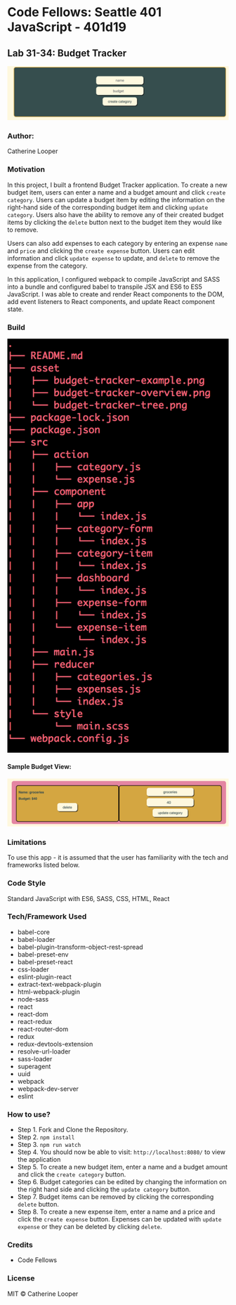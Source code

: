 # Code Fellows: Seattle 401 JavaScript - 401d19

## Lab 31-34: Budget Tracker

![Budget Tracker Overview](./asset/budget-tracker-overview.png)

### Author: 
Catherine Looper

### Motivation

In this project, I built a frontend Budget Tracker application. To create a new budget item, users can enter a name and a budget amount and click `create category`. Users can update a budget item by editing the information on the right-hand side of the corresponding budget item and clicking `update category`. Users also have the ability to remove any of their created budget items by clicking the `delete` button next to the budget item they would like to remove. 

Users can also add expenses to each category by entering an expense `name` and `price` and clicking the `create expense` button. Users can edit information and click `update expense` to update, and `delete` to remove the expense from the category.

In this application, I configured webpack to compile JavaScript and SASS into a bundle and configured babel to transpile JSX and ES6 to ES5 JavaScript. I was able to create and render React components to the DOM, add event listeners to React components, and update React component state.


### Build

![Budget Tracker Tree](./asset/budget-tracker-tree.png)

#### Sample Budget View:
![Sample Budget Tracker](./asset/budget-tracker-example.png)

### Limitations

To use this app - it is assumed that the user has familiarity with the tech and frameworks listed below.

### Code Style

Standard JavaScript with ES6, SASS, CSS, HTML, React

### Tech/Framework Used

* babel-core
* babel-loader
* babel-plugin-transform-object-rest-spread
* babel-preset-env
* babel-preset-react
* css-loader
* eslint-plugin-react
* extract-text-webpack-plugin
* html-webpack-plugin
* node-sass
* react
* react-dom
* react-redux
* react-router-dom
* redux
* redux-devtools-extension
* resolve-url-loader
* sass-loader
* superagent
* uuid
* webpack
* webpack-dev-server
* eslint

### How to use?

* Step 1. Fork and Clone the Repository.
* Step 2. `npm install`
* Step 3. `npm run watch`
* Step 4. You should now be able to visit: `http://localhost:8080/` to view the application
* Step 5. To create a new budget item, enter a name and a budget amount and click the `create category` button. 
* Step 6. Budget categories can be edited by changing the information on the right hand side and clicking the `update category` button. 
* Step 7. Budget items can be removed by clicking the corresponding `delete` button.
* Step 8. To create a new expense item, enter a name and a price and click the `create expense` button. Expenses can be updated with `update expense` or they can be deleted by clicking `delete`.

### Credits

* Code Fellows

### License

MIT © Catherine Looper

